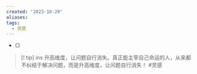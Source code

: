 ```yaml
---
created: "2023-10-29"
aliases: 
tags:
  - 灵感
---
```

- [ ] 

> [! tip] ins
>升高维度，让问题自行消失。真正能主宰自己命运的人，从来都不纠结于解决问题，而是升高维度，让问题自行消失！
#灵感 

